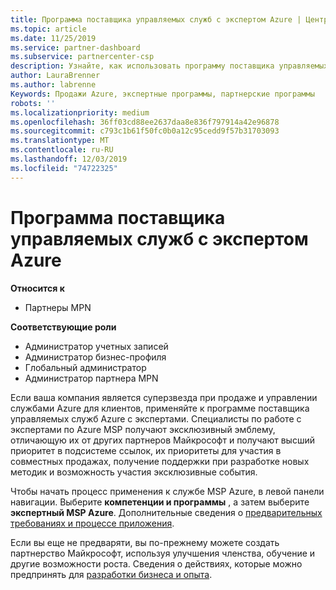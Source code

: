 ```yaml
---
title: Программа поставщика управляемых служб с экспертом Azure | Центр партнеров
ms.topic: article
ms.date: 11/25/2019
ms.service: partner-dashboard
ms.subservice: partnercenter-csp
description: Узнайте, как использовать программу поставщика управляемых служб Azure для опытных пользователей, службу MSP эксперта Azure.
author: LauraBrenner
ms.author: labrenne
Keywords: Продажи Azure, экспертные программы, партнерские программы
robots: ''
ms.localizationpriority: medium
ms.openlocfilehash: 36ff03cd88ee2637daa8e836f797914a42e96878
ms.sourcegitcommit: c793c1b61f50fc0b0a12c95cedd9f57b31703093
ms.translationtype: MT
ms.contentlocale: ru-RU
ms.lasthandoff: 12/03/2019
ms.locfileid: "74722325"
---
```

# <a name="azure-expert-managed-services-provider-program"></a>Программа поставщика управляемых служб с экспертом Azure

**Относится к**

- Партнеры MPN

**Соответствующие роли**

- Администратор учетных записей
- Администратор бизнес-профиля
- Глобальный администратор
- Администратор партнера MPN

Если ваша компания является суперзвезда при продаже и управлении службами Azure для клиентов, применяйте к программе поставщика управляемых служб Azure с экспертами. Специалисты по работе с экспертами по Azure MSP получают эксклюзивный эмблему, отличающую их от других партнеров Майкрософт и получают высший приоритет в подсистеме ссылок, их приоритеты для участия в совместных продажах, получение поддержки при разработке новых методик и возможность участия эксклюзивные события.

Чтобы начать процесс применения к службе MSP Azure, в левой панели навигации. Выберите **компетенции и программы** , а затем выберите **экспертный MSP Azure**. Дополнительные сведения о [предварительных требованиях и процессе приложения](https://partner.microsoft.com/membership/azure-expert-msp). 

Если вы еще не предваряти, вы по-прежнему можете создать партнерство Майкрософт, используя улучшения членства, обучение и другие возможности роста.
Сведения о действиях, которые можно предпринять для [разработки бизнеса и опыта](https://partner.microsoft.com/membership/azure-expert-msp).

